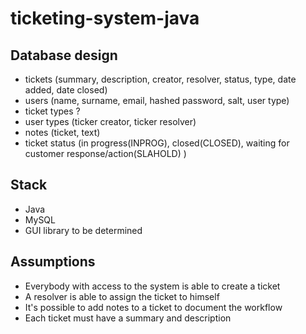 # ticketing-system-java

## Database design
* tickets (summary, description, creator, resolver, status, type, date added, date closed)
* users (name, surname, email, hashed password, salt, user type)
* ticket types ?
* user types (ticker creator, ticker resolver)
* notes (ticket, text)
* ticket status (in progress(INPROG), closed(CLOSED), waiting for customer response/action(SLAHOLD) )

## Stack
* Java
* MySQL
* GUI library to be determined

## Assumptions

* Everybody with access to the system is able to create a ticket
* A resolver is able to assign the ticket to himself 
* It's possible to add notes to a ticket to document the workflow
* Each ticket must have a summary and description

